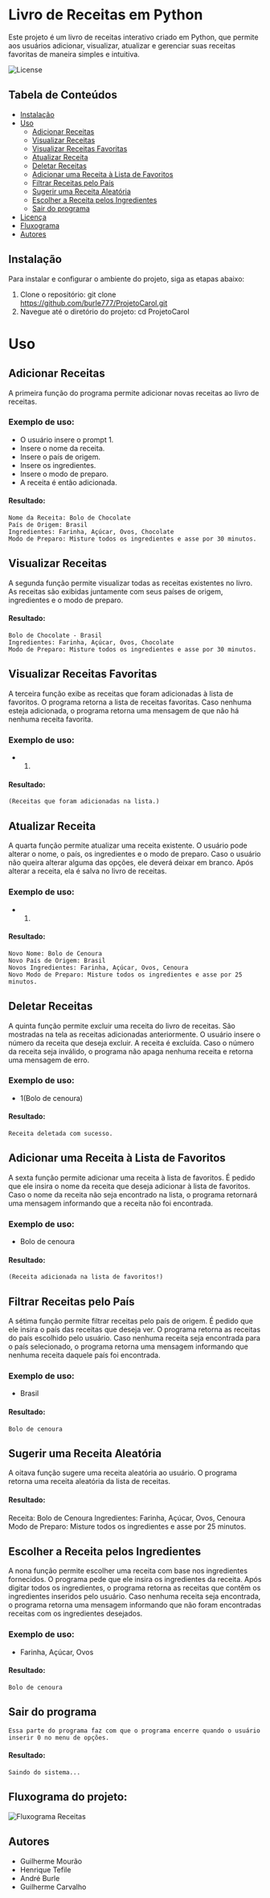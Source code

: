 # Livro de Receitas em Python

Este projeto é um livro de receitas interativo criado em Python, que permite aos usuários adicionar, visualizar, atualizar e gerenciar suas receitas favoritas de maneira simples e intuitiva.

![License](https://img.shields.io/badge/license-MIT-brightgreen)

## Tabela de Conteúdos
- [Instalação](#instalação)
- [Uso](#uso)
  - [Adicionar Receitas](#adicionar-receitas)
  - [Visualizar Receitas](#visualizar-receitas)
  - [Visualizar Receitas Favoritas](#visualizar-receitas-favoritas)
  - [Atualizar Receita](#atualizar-receita)
  - [Deletar Receitas](#deletar-receitas)
  - [Adicionar uma Receita à Lista de Favoritos](#adicionar-uma-receita-à-lista-de-favoritos)
  - [Filtrar Receitas pelo País](#filtrar-receitas-pelo-país)
  - [Sugerir uma Receita Aleatória](#sugerir-uma-receita-aleatória)
  - [Escolher a Receita pelos Ingredientes](#escolher-a-receita-pelos-ingredientes)
  - [Sair do programa](#sair-do-programa)
- [Licença](#licença)
- [Fluxograma](#fluxograma)
- [Autores](#autores)

## Instalação
Para instalar e configurar o ambiente do projeto, siga as etapas abaixo:

1. Clone o repositório:
   git clone https://github.com/burle777/ProjetoCarol.git
2. Navegue até o diretório do projeto:
    cd ProjetoCarol

# Uso
## Adicionar Receitas
A primeira função do programa permite adicionar novas receitas ao livro de receitas.
### Exemplo de uso:
- O usuário insere o prompt 1.
- Insere o nome da receita.
- Insere o país de origem.
- Insere os ingredientes.
- Insere o modo de preparo.
- A receita é então adicionada.
#### Resultado:
    Nome da Receita: Bolo de Chocolate
    País de Origem: Brasil
    Ingredientes: Farinha, Açúcar, Ovos, Chocolate
    Modo de Preparo: Misture todos os ingredientes e asse por 30 minutos.


## Visualizar Receitas
A segunda função permite visualizar todas as receitas existentes no livro. As receitas são exibidas juntamente com seus países de origem, ingredientes e o modo de preparo.
#### Resultado:
    Bolo de Chocolate - Brasil
    Ingredientes: Farinha, Açúcar, Ovos, Chocolate
    Modo de Preparo: Misture todos os ingredientes e asse por 30 minutos.


## Visualizar Receitas Favoritas
A terceira função exibe as receitas que foram adicionadas à lista de favoritos. O programa retorna a lista de receitas favoritas. Caso nenhuma esteja adicionada, o programa retorna uma mensagem de que não há nenhuma receita favorita.
### Exemplo de uso:
- 1.
#### Resultado:
    (Receitas que foram adicionadas na lista.)


## Atualizar Receita
A quarta função permite atualizar uma receita existente. O usuário pode alterar o nome, o país, os ingredientes e o modo de preparo. Caso o usuário não queira alterar alguma das opções, ele deverá deixar em branco.
Após alterar a receita, ela é salva no livro de receitas.
### Exemplo de uso:
- 1.
#### Resultado:
    Novo Nome: Bolo de Cenoura
    Novo País de Origem: Brasil
    Novos Ingredientes: Farinha, Açúcar, Ovos, Cenoura
    Novo Modo de Preparo: Misture todos os ingredientes e asse por 25 minutos.


## Deletar Receitas
A quinta função permite excluir uma receita do livro de receitas. São mostradas na tela as receitas adicionadas anteriormente. O usuário insere o número da receita que deseja excluir. A receita é excluída. Caso o número da receita seja inválido, o programa não apaga nenhuma receita e retorna uma mensagem de erro.
### Exemplo de uso:
- 1(Bolo de cenoura)
#### Resultado:
    Receita deletada com sucesso.


## Adicionar uma Receita à Lista de Favoritos
A sexta função permite adicionar uma receita à lista de favoritos. É pedido que ele insira o nome da receita que deseja adicionar à lista de favoritos. Caso o nome da receita não seja encontrado na lista, o programa retornará uma mensagem informando que a receita não foi encontrada.
### Exemplo de uso:
- Bolo de cenoura
#### Resultado:
    (Receita adicionada na lista de favoritos!)


## Filtrar Receitas pelo País
A sétima função permite filtrar receitas pelo país de origem. É pedido que ele insira o país das receitas que deseja ver.
O programa retorna as receitas do país escolhido pelo usuário. Caso nenhuma receita seja encontrada para o país selecionado, o programa retorna uma mensagem informando que nenhuma receita daquele país foi encontrada.
### Exemplo de uso:
- Brasil
#### Resultado:
    Bolo de cenoura


## Sugerir uma Receita Aleatória
A oitava função sugere uma receita aleatória ao usuário. O programa retorna uma receita aleatória da lista de receitas.
#### Resultado:
Receita: Bolo de Cenoura
Ingredientes: Farinha, Açúcar, Ovos, Cenoura
Modo de Preparo: Misture todos os ingredientes e asse por 25 minutos.


## Escolher a Receita pelos Ingredientes
A nona função permite escolher uma receita com base nos ingredientes fornecidos. O programa pede que ele insira os ingredientes da receita.
Após digitar todos os ingredientes, o programa retorna as receitas que contêm os ingredientes inseridos pelo usuário. Caso nenhuma receita seja encontrada, o programa retorna uma mensagem informando que não foram encontradas receitas com os ingredientes desejados.
### Exemplo de uso:
- Farinha, Açúcar, Ovos
#### Resultado:
    Bolo de cenoura

## Sair do programa
    Essa parte do programa faz com que o programa encerre quando o usuário inserir 0 no menu de opções.
#### Resultado:
    Saindo do sistema...

## Fluxograma do projeto:
![Fluxograma Receitas](https://github.com/burle777/ProjetoCarol/blob/main/Fluxograma%20Carol%20-%20fluxograma%20carol.jpg)
## Autores
- Guilherme Mourão
- Henrique Tefile
- André Burle
- Guilherme Carvalho
